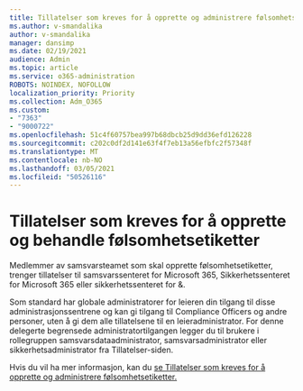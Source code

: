 ```yaml
---
title: Tillatelser som kreves for å opprette og administrere følsomhetsetiketter
ms.author: v-smandalika
author: v-smandalika
manager: dansimp
ms.date: 02/19/2021
audience: Admin
ms.topic: article
ms.service: o365-administration
ROBOTS: NOINDEX, NOFOLLOW
localization_priority: Priority
ms.collection: Adm_O365
ms.custom:
- "7363"
- "9000722"
ms.openlocfilehash: 51c4f60757bea997b68dbcb25d9dd36efd126228
ms.sourcegitcommit: c202c0df2d141e63f4f7eb13a56efbfc2f57348f
ms.translationtype: MT
ms.contentlocale: nb-NO
ms.lasthandoff: 03/05/2021
ms.locfileid: "50526116"
---
```

# <a name="permissions-required-to-create-and-manage-sensitivity-labels"></a>Tillatelser som kreves for å opprette og behandle følsomhetsetiketter

Medlemmer av samsvarsteamet som skal opprette følsomhetsetiketter, trenger tillatelser til samsvarssenteret for Microsoft 365, Sikkerhetssenteret for Microsoft 365 eller sikkerhetssenteret for &.

Som standard har globale administratorer for leieren din tilgang til disse administrasjonssentrene og kan gi tilgang til Compliance Officers og andre personer, uten å gi dem alle tillatelsene til en leieradministrator. For denne delegerte begrensede  administratortilgangen legger du til brukere i rollegruppen samsvarsdataadministrator, samsvarsadministrator eller sikkerhetsadministrator fra Tillatelser-siden.

Hvis du vil ha mer informasjon, kan du [se Tillatelser som kreves for å opprette og administrere følsomhetsetiketter.](https://docs.microsoft.com/microsoft-365/compliance/get-started-with-sensitivity-labels)